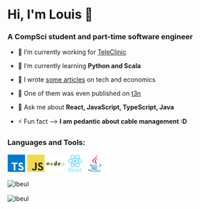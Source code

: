 <h1>Hi, I'm Louis 👋</h1>
<h3>A CompSci student and part-time software engineer</h3>

- 🔭 I’m currently working for [TeleClinic](https://www.teleclinic.com/)

- 🌱 I’m currently learning **Python and Scala**

- 📝 I wrote [some articles](https://louisbeul.medium.com/) on tech and economics

- 📰 One of them was even published on [t3n](https://t3n.de/news/eigentlich-smart-contracts-1232676/)

- 💬 Ask me about **React, JavaScript, TypeScript, Java**

- ⚡ Fun fact --> **I am pedantic about cable management :D**

<h3 align="left">Languages and Tools:</h3>
<p align="left">
  <img src="https://raw.githubusercontent.com/devicons/devicon/master/icons/typescript/typescript-original.svg" alt="typescript" width="40" height="40"/>
  <img src="https://raw.githubusercontent.com/devicons/devicon/master/icons/javascript/javascript-original.svg" alt="javascript" width="40" height="40"/>
  <img src="https://raw.githubusercontent.com/devicons/devicon/master/icons/nodejs/nodejs-original-wordmark.svg" alt="nodejs" width="40" height="40"/>
  <img src="https://raw.githubusercontent.com/devicons/devicon/master/icons/react/react-original-wordmark.svg" alt="react" width="40" height="40"/>
  <img src="https://raw.githubusercontent.com/devicons/devicon/master/icons/java/java-original.svg" alt="java" width="40" height="40"/>
</p>

<p>
  <img align="center" src="https://github-readme-stats.vercel.app/api/top-langs?username=lbeul&show_icons=true&locale=en&layout=compact" alt="lbeul" />
</p>

<p>
  <img align="center" src="https://github-readme-streak-stats.herokuapp.com/?user=lbeul&" alt="lbeul" />
</p>
